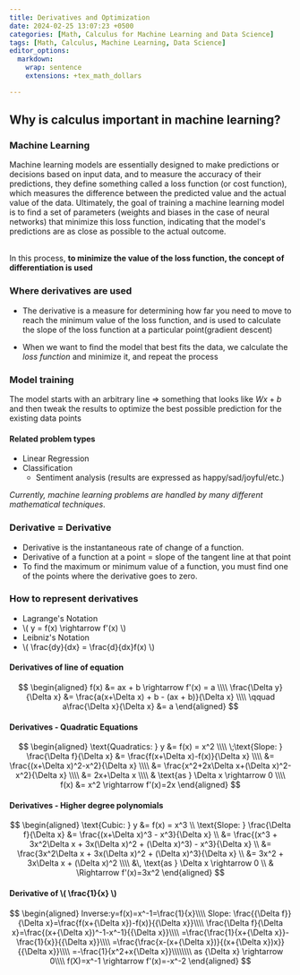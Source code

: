 ```yaml
---
title: Derivatives and Optimization
date: 2024-02-25 13:07:23 +0500
categories: [Math, Calculus for Machine Learning and Data Science]
tags: [Math, Calculus, Machine Learning, Data Science]
editor_options:
  markdown:
    wrap: sentence
    extensions: +tex_math_dollars

---
```

<script src="https://polyfill.io/v3/polyfill.min.js?features=es6"></script>
<script id="MathJax-script" async src="https://cdn.jsdelivr.net/npm/mathjax@3/es5/tex-mml-chtml.js"></script>


## Why is calculus important in machine learning?

### Machine Learning
Machine learning models are essentially designed to make predictions or decisions based on input data, and to measure the accuracy of their predictions, they define something called a loss function (or cost function), which measures the difference between the predicted value and the actual value of the data.
Ultimately, the goal of training a machine learning model is to find a set of parameters (weights and biases in the case of neural networks) that minimize this loss function, indicating that the model's predictions are as close as possible to the actual outcome.<br><br>

In this process, __to minimize the value of the loss function, the concept of differentiation is used__

### Where derivatives are used
- The derivative is a measure for determining how far you need to move to reach the minimum value of the loss function, and is used to calculate the slope of the loss function at a particular point(gradient descent) 



* When we want to find the model that best fits the data, we calculate the *loss function* and minimize it, and repeat the process

### Model training
The model starts with an arbitrary line => something that looks like <span>$Wx + b$</span>
and then tweak the results to optimize the best possible prediction for the existing data points

#### Related problem types
- Linear Regression
- Classification
	- Sentiment analysis (results are expressed as happy/sad/joyful/etc.)

*Currently, machine learning problems are handled by many different mathematical techniques*.

### Derivative = Derivative
* Derivative is the instantaneous rate of change of a function.
* Derivative of a function at a point = slope of the tangent line at that point
* To find the maximum or minimum value of a function, you must find one of the points where the derivative goes to zero.

### How to represent derivatives
<ul>
  <li>Lagrange's Notation</li>
  <li>\( y = f(x) \rightarrow f'(x) \)</li>
  <li>Leibniz's Notation</li>
  <li>\( \frac{dy}{dx} = \frac{d}{dx}f(x) \)</li>
</ul>

#### Derivatives of line of equation
$$
\begin{aligned}
f(x) &= ax + b \rightarrow f'(x) = a \\\\
\frac{\Delta y}{\Delta x} &= \frac{a(x+\Delta x) + b - (ax + b)}{\Delta x} \\\\
\qquad a\frac{\Delta x}{\Delta x} &= a 
\end{aligned}
$$

#### Derivatives - Quadratic Equations
$$
\begin{aligned}
\text{Quadratics: } y &= f(x) = x^2 \\\\
\;\text{Slope: } \frac{\Delta f}{\Delta x} &= \frac{f(x+\Delta x)-f(x)}{\Delta x} \\\\
&= \frac{(x+\Delta x)^2-x^2}{\Delta x} \\\\
&= \frac{x^2+2x\Delta x+(\Delta x)^2-x^2}{\Delta x} \\\\
&= 2x+\Delta x \\\\
& \text{as } \Delta x \rightarrow 0 \\\\
f(x) &= x^2 \rightarrow f'(x)=2x
\end{aligned}
$$


#### Derivatives - Higher degree polynomials
$$
\begin{aligned}
\text{Cubic: } y &= f(x) = x^3 \\
\text{Slope: } \frac{\Delta f}{\Delta x} &= \frac{(x+\Delta x)^3 - x^3}{\Delta x} \\
&= \frac{(x^3 + 3x^2\Delta x + 3x(\Delta x)^2 + (\Delta x)^3) - x^3}{\Delta x} \\
&= \frac{3x^2\Delta x + 3x(\Delta x)^2 + (\Delta x)^3}{\Delta x} \\
&= 3x^2 + 3x\Delta x + (\Delta x)^2 \\\\
&\, \text{as } \Delta x \rightarrow 0 \\
& \Rightarrow f'(x)=3x^2
\end{aligned}
$$


#### Derivative of <span>\\( \frac{1}{x} \\)</span>

$$
\begin{aligned}
Inverse:y=f(x)=x^-1=\frac{1}{x}\\\\
Slope: \frac{{\Delta f}}{\Delta x}=\frac{f(x+{\Delta x})-f(x)}{{\Delta x}}\\\\
\frac{\Delta f}{\Delta x}=\frac{(x+{\Delta x})^-1-x^-1}{{\Delta x}}\\\\
=\frac{\frac{1}{x+{\Delta x}}-\frac{1}{x}}{{\Delta x}}\\\\
=\frac{\frac{x-(x+{\Delta x})}{(x+{\Delta x})x}}{{\Delta x}}\\\\
=-\frac{1}{x^2+x{\Delta x}}\\\\\\\\
as {\Delta x} \rightarrow 0\\\\
f(X)=x^-1 \rightarrow f'(x)=-x^-2
\end{aligned}
$$

